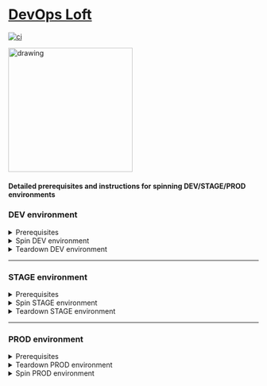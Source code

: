 # <a href="http://www.devopsloft.io">DevOps Loft</a>

[![ci](https://github.com/devopsloft/devopsloft/workflows/ci/badge.svg)](https://github.com/devopsloft/devopsloft/actions?query=workflow%3Aci)

<img src="http://www.devopsloft.io/logo.png" alt="drawing" width="250" hight="250"/>

#### Detailed prerequisites and instructions for spinning DEV/STAGE/PROD environments

### DEV environment

<details>
  <summary>Prerequisites</summary>
  <ul>
    <li>Install Docker (version 19.03.xx or higher)</li>
    <li>Install Docker Compose (version 1.25.5 or higher)</li>
    <li>AWS account</li>
    <li>AWS Profile</li>
    <li>Create an envfile '.env.dev' from the example '.env.dev.example'</li>
    <li>Chrome - Allows requests to localhost over HTTPS even when an invalid certificate is presented. `chrome://flags/#allow-insecure-localhost`</li>
  </ul>
</details>

<details>
  <summary>Spin DEV environment</summary>
  Execute the following commands:

1. `./build/build.sh dev`
2. `source .env.dev`
3. `docker run --rm -v $HOME/.aws:/root/.aws -v /var/run/docker.sock:/var/run/docker.sock ${NAMESPACE}/spinner:latest` 
4. Browse: `https://localhost:8443`

</details>

<details>
  <summary>Teardown DEV environment</summary>
Execute the following commands:

1. `./build/build.sh dev`
2. `source .env.dev`
3. `docker run --rm -v /var/run/docker.sock:/var/run/docker.sock ${NAMESPACE}/spinner:latest ./spin-docker.py --action destroy` 
4. `docker image prune -af`
5. `docker volume prune -f`

</details>

---

### STAGE environment

<details>
  <summary>Prerequisites</summary>
  <ul>
    <li>Dockerhub account</li>
    <li>AWS account</li>
    <li>AWS Profile</li>
    <li>Terraform</li>
    <li>Docker</li>
    <li>Docker Compose</li>
    <li><a href='https://docs.aws.amazon.com/cli/latest/userguide/cli-configure-files.html'>AWS ~/.aws or %UserProfile%\.aws folder</a></li>
    <li>subnet ID</li>
    <li>Security Group with inbound ports for SSH (22), HTTP (80), HTTPS (443), and 8200</li>
    <li>AWS S3 Bucket</li>
    <li>Create an envfile '.env.stage' from the example '.env.stage.example'</li>
  </ul>
</details>

<details>
  <summary>Spin STAGE environment</summary>

Execute the following:

1. `./build/build.sh stage`
2. `source .env.stage`
3. `terraform init deply`
4. `terraform apply --var-file=deploy/aws-stage.tfvars deploy`
5. `docker run --rm -v $HOME/.aws:/root/.aws -v /var/run/docker.sock:/var/run/docker.sock ${NAMESPACE}/spinner:latest ./spin-docker.py --environment $ENVIRONMENT` 
6. Locate the EC2 instance Public DNS: AWS Consule->EC2->Insance->Public DNS (IPv4)
7.  Browse <Public DNS>

</details>

<details>
<summary>Teardown STAGE environment</summary>

Execute the following:

1. `./build/build.sh stage`
2. `docker run --rm -v ~/.aws:/root/.aws -v /var/run/docker.sock:/var/run/docker.sock ${NAMESPACE}/spinner:latest ./spin-docker.py --environment $ENVIRONMENT --action destroy` 
3. `docker image prune -af` 

</details>

---

### PROD environment

<details>
  <summary>Prerequisites</summary>
  <ul>
    <li>Dockerhub account</li>
    <li>AWS account</li>
    <li>AWS Profile</li>
    <li><a href='https://docs.aws.amazon.com/cli/latest/userguide/cli-configure-files.html'>AWS ~/.aws or %UserProfile%\.aws folder</a></li>
    <li>keypair</li>
    <li>subnet ID</li>
    <li>Security Group with inbound ports for SSH (22), HTTP (80), HTTPS (443), and 8200</li>
    <li>AWS S3 Bucket</li>
    <li>Elastic IP Address (EIP)</li>
    <li>Create an envfile '.env.prod' from the example '.env.prod.example'</li>
  </ul>
</details>

<details>
<summary>Teardown PROD environment</summary>

Execute the following:

1. `./build/build.sh prod`
2. `source .env.prod`
3. `docker run --rm -v ~/.aws:/root/.aws -v /var/run/docker.sock:/var/run/docker.sock ${NAMESPACE}/spinner:latest ./spin-docker.py --environment $ENVIRONMENT --action destroy` 
4. `docker image prune -af` 

</details>

<details>
  <summary>Spin PROD environment</summary>

Execute the following:

1. `./build/build.sh prod`
2. `terraform init deply`
3. `terraform apply --var-file=deploy/aws-prod.tfvars deploy`
4. `docker run --rm -v $HOME/.aws:/root/.aws -v /var/run/docker.sock:/var/run/docker.sock ${NAMESPACE}/spinner:latest ./spin-docker.py --environment $ENVIRONMENT` 
5.  Browse www.devopsloft.io

</details>

